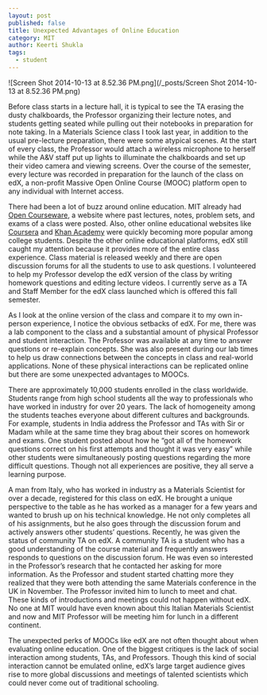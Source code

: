 ```yaml
---
layout: post
published: false
title: Unexpected Advantages of Online Education
category: MIT
author: Keerti Shukla
tags: 
  - student
---
```


![Screen Shot 2014-10-13 at 8.52.36 PM.png](/_posts/Screen Shot 2014-10-13 at 8.52.36 PM.png)

Before class starts in a lecture hall, it is typical to see the TA erasing the dusty chalkboards, the Professor organizing their lecture notes, and students getting seated while pulling out their notebooks in preparation for note taking. In a Materials Science class I took last year, in addition to the usual pre-lecture preparation, there were some atypical scenes. At the start of every class, the Professor would attach a wireless microphone to herself while the A&V staff put up lights to illuminate the chalkboards and set up their video camera and viewing screens. Over the course of the semester, every lecture was recorded in preparation for the launch of the class on edX, a non-profit Massive Open Online Course (MOOC) platform open to any individual with Internet access. 

There had been a lot of buzz around online education. MIT already had [Open Courseware](http://ocw.mit.edu/index.htm), a website where past lectures, notes, problem sets, and exams of a class were posted. Also, other online educational websites like [Coursera](https://www.coursera.org/) and [Khan Academy](https://www.khanacademy.org/) were quickly becoming more popular among college students. Despite the other online educational platforms, edX still caught my attention because it provides more of the entire class experience. Class material is released weekly and there are open discussion forums for all the students to use to ask questions. I volunteered to help my Professor develop the edX version of the class by writing homework questions and editing lecture videos. I currently serve as a TA and Staff Member for the edX class launched which is offered this fall semester. 

As I look at the online version of the class and compare it to my own in-person experience, I notice the obvious setbacks of edX. For me, there was a lab component to the class and a substantial amount of physical Professor and student interaction. The Professor was available at any time to answer questions or re-explain concepts. She was also present during our lab times to help us draw connections between the concepts in class and real-world applications. None of these physical interactions can be replicated online but there are some unexpected advantages to MOOCs.

There are approximately 10,000 students enrolled in the class worldwide. Students range from high school students all the way to professionals who have worked in industry for over 20 years. The lack of homogeneity among the students teaches everyone about different cultures and backgrounds. For example, students in India address the Professor and TAs with Sir or Madam while at the same time they brag about their scores on homework and exams. One student posted about how he “got all of the homework questions correct on his first attempts and thought it was very easy” while other students were simultaneously posting questions regarding the more difficult questions. Though not all experiences are positive, they all serve a learning purpose.

A man from Italy, who has worked in industry as a Materials Scientist for over a decade, registered for this class on edX. He brought a unique perspective to the table as he has worked as a manager for a few years and wanted to brush up on his technical knowledge. He not only completes all of his assignments, but he also goes through the discussion forum and actively answers other students’ questions. Recently, he was given the status of community TA on edX. A community TA is a student who has a good understanding of the course material and frequently answers responds to questions on the discussion forum. He was even so interested in the Professor’s research that he contacted her asking for more information. As the Professor and student started chatting more they realized that they were both attending the same Materials conference in the UK in November. The Professor invited him to lunch to meet and chat. These kinds of introductions and meetings could not happen without edX. No one at MIT would have even known about this Italian Materials Scientist and now and MIT Professor will be meeting him for lunch in a different continent. 

The unexpected perks of MOOCs like edX are not often thought about when evaluating online education. One of the biggest critiques is the lack of social interaction among students, TAs, and Professors. Though this kind of social interaction cannot be emulated online, edX’s large target audience gives rise to more global discussions and meetings of talented scientists which could never come out of traditional schooling. 

